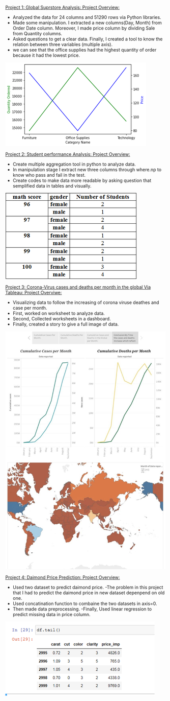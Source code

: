 
[Project 1: Global Suprstore Analysis: Project Overview:](https://github.com/FadiaTaha/Global-Superstore-Analysis-Via-Python)


- Analyzed the data for 24 columns and 51290 rows via Python libraries.
- Made some manipulation. I extracted a new columns(Day, Month) from Order Date column. Moreover, I made price column by dividing Sale from Quantity columns.
- Asked questions to get a clear data. Finally, I created a tool to know the relation between three variables (multiple axis).
- we can see that the office supplies had the highest quantity of order because it had the lowest price.


![](/Images/Global%20Superstore.png)



[Project 2: Student performance Analysis: Project Overview:](https://github.com/FadiaTaha/Student-Performance-Project.)


- Create multiple aggregation tool in python to analyze data.
- In manipulation stage I extract new three columns through where.np to know who pass and fail in the test.
- Create codes to make data more readable by asking question that semplified data in tables and visually.


![](/Images/Student_performance.png)


[Project 3: Corona-Virus cases and deaths per month in the global Via Tableau: Project Overviwe:](https://public.tableau.com/profile/fadia2965#!/vizhome/WHO-COVID-19-Global/Story1?publish=yes)

- Visualizing data to  follow the increasing of corona viruse deathes and case per month.
- First, worked on worksheet to analyze data.
- Second, Collected worksheets in a dashboard.
- Finally, created a story to give a full image of data.


![](/Images/Corona_Viruse.jpg)


[Project 4: Daimond Price Prediction: Project Overview:](https://github.com/FadiaTaha/Daimon-Price-Prediction)

- Used two dataset to predict daimond price.
-The problem in this project that I had to predict the daimond price in new dataset depenpend on old one.
- Used concatination function to combaine the two datasets in axis=0.
- Then made data preprocessing.
-Finally, Used linear regression to predict missing data in price column.


![](Images/price%20prediction.png)
